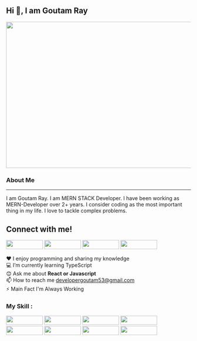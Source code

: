 
## Hi 👋, I am Goutam Ray 

<img src="https://i.ibb.co/SVz27q3/Goutam.png"  width="800" height="400" >

### About Me  
---
I am Goutam Ray. I am MERN STACK Developer. I have been working as MERN-Developer over 2+ years. I consider coding as the most important thing in my life. I love to tackle complex problems. 



## Connect with me! 
<a href="https://www.facebook.com/Goutamroy53"><img src="https://i.ibb.co/mJGs59X/facebook.jpg"  width="100" height="25" ></a>
<a href="https://www.linkedin.com/in/goutamroy/"><img src="https://i.ibb.co/D80Q0Zg/linkedin.jpg"  width="100" height="25" ></a>
<a href="https://www.instagram.com/mern_stack_developer_goutam/"><img src="https://i.ibb.co/rbN7Bk3/instagram.jpg"  width="100" height="25" ></a>
<a href="mailto:developergoutam53@gmail.com"><img src="https://i.ibb.co/9s83RpK/gmail.jpg"  width="100" height="25" ></a>

 ❤️ I enjoy programming and sharing my knowledge  
 💻 I’m currently learning TypeScript  
 😊 Ask me about __React or Javascript__   
 📫 How to reach me developergoutam53@gmail.com  
 ⚡ Main Fact I'm Always Working

### My Skill :  
<a href="#"><img src="https://i.ibb.co/VYXWjMh/javascript.jpg"  width="100" height="25" ></a> 
<a href="#"><img src="https://i.ibb.co/6tqcQwk/typescript.jpg"  width="100" height="25" ></a> 
<a href="#"><img src="https://i.ibb.co/XDjtjHY/react.jpg"  width="100" height="25" ></a> 
<a href="#"><img src="https://i.ibb.co/XDfFrZF/nex.jpg"  width="100" height="25" ></a> 
<a href="#"><img src="https://i.ibb.co/64fCQLd/tailwind.jpg"  width="100" height="25" ></a> 
<a href="#"><img src="https://i.ibb.co/PMSMS2c/nodejs.jpg"  width="100" height="25" ></a> 
<a href="#"><img src="https://i.ibb.co/XFcZ0dG/express.jpg"  width="100" height="25" ></a> 
<a href="#"><img src="https://i.ibb.co/3YvJkGc/mongodbsvg.jpg"  width="100" height="25" ></a> 

